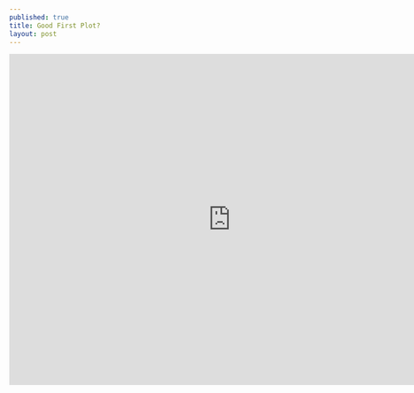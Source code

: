 ```yaml
---
published: true
title: Good First Plot?
layout: post
---
```

<iframe width="800" height="600" frameborder="0" scrolling="no" src="https://plot.ly/~maegul/44.embed"></iframe>